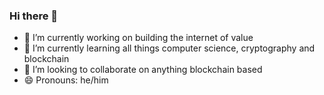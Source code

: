 ### Hi there 👋

- 🔭 I’m currently working on building the internet of value
- 🌱 I’m currently learning all things computer science, cryptography and blockchain
- 👯 I’m looking to collaborate on anything blockchain based
- 😄 Pronouns: he/him
